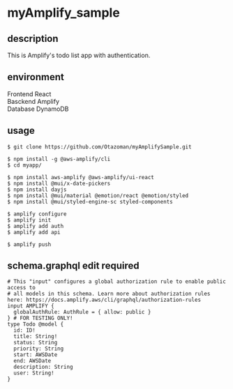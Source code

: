 # myAmplify_sample

## description

This is Amplify's todo list app with authentication.

## environment

Frontend React  
Basckend Amplify  
Database DynamoDB

## usage

```
$ git clone https://github.com/Otazoman/myAmplifySample.git

$ npm install -g @aws-amplify/cli
$ cd myapp/

$ npm install aws-amplify @aws-amplify/ui-react
$ npm install @mui/x-date-pickers
$ npm install dayjs
$ npm install @mui/material @emotion/react @emotion/styled
$ npm install @mui/styled-engine-sc styled-components

$ amplify configure
$ amplify init
$ amplify add auth
$ amplify add api

$ amplify push
```

## schema.graphql edit required

```
# This "input" configures a global authorization rule to enable public access to
# all models in this schema. Learn more about authorization rules here: https://docs.amplify.aws/cli/graphql/authorization-rules
input AMPLIFY {
  globalAuthRule: AuthRule = { allow: public }
} # FOR TESTING ONLY!
type Todo @model {
  id: ID!
  title: String!
  status: String
  priority: String
  start: AWSDate
  end: AWSDate
  description: String
  user: String!
}
```

## 
